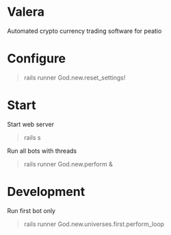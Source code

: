 # Valera

Automated crypto currency trading software for peatio 

# Configure

> rails runner God.new.reset_settings!

# Start 

Start web server

> rails s

Run all bots with threads

> rails runner God.new.perform &


# Development

Run first bot only

> rails runner God.new.universes.first.perform_loop
